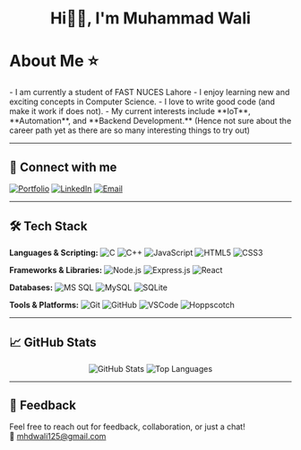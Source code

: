 <h1 align="center">Hi👋🏻, I'm Muhammad Wali</h1>

<h1>About Me ⭐</h1> 
- I am currently a student of FAST NUCES Lahore    
- I enjoy learning new and exciting concepts in Computer Science.
- I love to write good code (and make it work if does not).   
- My current interests include **IoT**, **Automation**, and **Backend Development.** (Hence not sure about the career path yet as there are so many interesting things to try out)

---

## 🔗 Connect with me

[![Portfolio](https://img.shields.io/badge/My%20Portfolio-000?style=for-the-badge&logo=ko-fi&logoColor=white)](https://mhdwali.netlify.app/)
[![LinkedIn](https://img.shields.io/badge/LinkedIn-0A66C2?style=for-the-badge&logo=linkedin&logoColor=white)](https://www.linkedin.com/in/mhdwali/)
[![Email](https://img.shields.io/badge/Gmail-D14836?style=for-the-badge&logo=gmail&logoColor=white)](mailto:mhdwali125@gmail.com)

---

## 🛠️ Tech Stack

**Languages & Scripting:**
![C](https://img.shields.io/badge/C-00599C?style=for-the-badge&logo=c&logoColor=white)
![C++](https://img.shields.io/badge/C++-00599C?style=for-the-badge&logo=cplusplus&logoColor=white)
![JavaScript](https://img.shields.io/badge/JavaScript-F7DF1E?style=for-the-badge&logo=javascript&logoColor=black)
![HTML5](https://img.shields.io/badge/HTML5-E34F26?style=for-the-badge&logo=html5&logoColor=white)
![CSS3](https://img.shields.io/badge/CSS3-1572B6?style=for-the-badge&logo=css3&logoColor=white)

**Frameworks & Libraries:**
![Node.js](https://img.shields.io/badge/Node.js-339933?style=for-the-badge&logo=nodedotjs&logoColor=white)
![Express.js](https://img.shields.io/badge/Express.js-000000?style=for-the-badge&logo=express&logoColor=white)
![React](https://img.shields.io/badge/React-20232A?style=for-the-badge&logo=react&logoColor=61DAFB)

**Databases:**
![MS SQL](https://img.shields.io/badge/MS_SQL-CC2927?style=for-the-badge&logo=microsoftsqlserver&logoColor=white)
![MySQL](https://img.shields.io/badge/MySQL-4479A1?style=for-the-badge&logo=mysql&logoColor=white)
![SQLite](https://img.shields.io/badge/SQLite-003B57?style=for-the-badge&logo=sqlite&logoColor=white)

**Tools & Platforms:**
![Git](https://img.shields.io/badge/Git-F05032?style=for-the-badge&logo=git&logoColor=white)
![GitHub](https://img.shields.io/badge/GitHub-181717?style=for-the-badge&logo=github&logoColor=white)
![VSCode](https://img.shields.io/badge/VS_Code-007ACC?style=for-the-badge&logo=visual-studio-code&logoColor=white)
![Hoppscotch](https://img.shields.io/badge/Hoppscotch-323330?style=for-the-badge&logo=hoppscotch&logoColor=white)


---

## 📈 GitHub Stats

<p align="center">
  <img src="https://github-readme-stats.vercel.app/api?username=iMuhammadWali&show_icons=true&theme=tokyonight" alt="GitHub Stats" />
  <img src="https://github-readme-stats.vercel.app/api/top-langs/?username=iMuhammadWali&layout=compact&theme=tokyonight" alt="Top Languages" />
</p>

---

## 💬 Feedback

Feel free to reach out for feedback, collaboration, or just a chat!  
📧 mhdwali125@gmail.com
